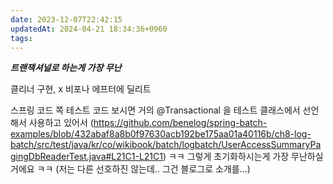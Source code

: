 ```yaml
---
date: 2023-12-07T22:42:15
updatedAt: 2024-04-21 18:34:36+0960
tags: 
---
```

***트랜잭셔널로 하는게 가장 무난***

클리너 구현, x
비포나 에프터에 딜리트

스프링 코드 쪽 테스트 코드 보시면 거의 @Transactional 을 테스트 클래스에서 선언해서 사용하고 있어서 (https://github.com/benelog/spring-batch-examples/blob/432abaf8a8b0f97630acb192be175aa01a40116b/ch8-log-batch/src/test/java/kr/co/wikibook/batch/logbatch/UserAccessSummaryPagingDbReaderTest.java#L21C1-L21C1)  ㅋㅋ 그렇게 초기화하시는게 가장 무난하실거에요 ㅋㅋ 
(저는 다른 선호하진 않는데.. 그건 블로그로 소개를…)